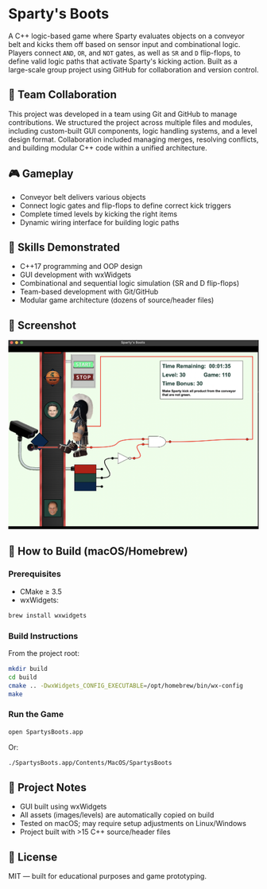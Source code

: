 # Sparty's Boots

A C++ logic-based game where Sparty evaluates objects on a conveyor belt and kicks them off based on sensor input and combinational logic. Players connect `AND`, `OR`, and `NOT` gates, as well as `SR` and `D` flip-flops, to define valid logic paths that activate Sparty's kicking action. Built as a large-scale group project using GitHub for collaboration and version control.

## 🤝 Team Collaboration

This project was developed in a team using Git and GitHub to manage contributions. We structured the project across multiple files and modules, including custom-built GUI components, logic handling systems, and a level design format. Collaboration included managing merges, resolving conflicts, and building modular C++ code within a unified architecture.

## 🎮 Gameplay

- Conveyor belt delivers various objects
- Connect logic gates and flip-flops to define correct kick triggers
- Complete timed levels by kicking the right items
- Dynamic wiring interface for building logic paths

## 🧠 Skills Demonstrated

- C++17 programming and OOP design
- GUI development with wxWidgets
- Combinational and sequential logic simulation (SR and D flip-flops)
- Team-based development with Git/GitHub
- Modular game architecture (dozens of source/header files)

## 📸 Screenshot

![Sparty's Boots Gameplay](images/screenshot.png)

## 🚀 How to Build (macOS/Homebrew)

### Prerequisites

- CMake ≥ 3.5
- wxWidgets:
```bash
brew install wxwidgets
```

### Build Instructions

From the project root:

```bash
mkdir build
cd build
cmake .. -DwxWidgets_CONFIG_EXECUTABLE=/opt/homebrew/bin/wx-config
make
```

### Run the Game

```bash
open SpartysBoots.app
```

Or:

```bash
./SpartysBoots.app/Contents/MacOS/SpartysBoots
```

## 🔧 Project Notes

- GUI built using wxWidgets
- All assets (images/levels) are automatically copied on build
- Tested on macOS; may require setup adjustments on Linux/Windows
- Project built with >15 C++ source/header files

## 📄 License

MIT — built for educational purposes and game prototyping.

